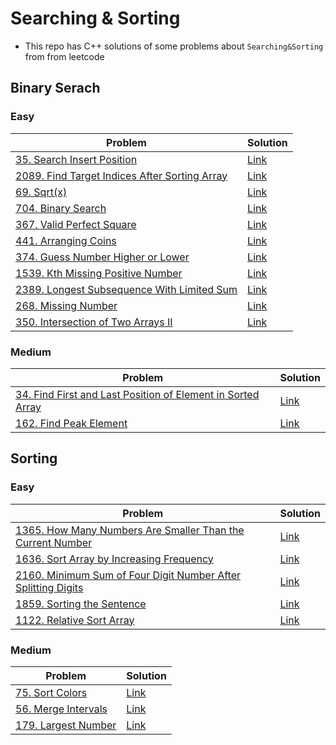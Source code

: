 # Searching & Sorting
- This repo has C++ solutions of some problems about `Searching&Sorting` from from leetcode

<p>

## Binary Serach

### Easy
|Problem|Solution|
|-------|--------|
|[35. Search Insert Position](https://leetcode.com/problems/search-insert-position/)|[Link](/Searching%26Sorting/Solutions/35-search_insert_position.cpp)|
|[2089. Find Target Indices After Sorting Array](https://leetcode.com/problems/find-target-indices-after-sorting-array/)|[Link](/Searching%26Sorting/Solutions/2089-find_target_indices_after_sorting_array.cpp)|
|[69. Sqrt(x)](https://leetcode.com/problems/sqrtx/)|[Link](/Searching%26Sorting/Solutions/69-sqrt(x).cpp)|
|[704. Binary Search](https://leetcode.com/problems/binary-search/)|[Link](/Searching%26Sorting/Solutions/704-binary_search.cpp)|
|[367. Valid Perfect Square](https://leetcode.com/problems/valid-perfect-square/)|[Link](/Searching%26Sorting/Solutions/367-valid_perfect_square.cpp)|
|[441. Arranging Coins](https://leetcode.com/problems/arranging-coins/)|[Link](/Searching%26Sorting/Solutions/441-Arranging_coins.cpp)|
|[374. Guess Number Higher or Lower](https://leetcode.com/problems/guess-number-higher-or-lower/)|[Link](/Searching%26Sorting/Solutions/374-guess_number_higher_or_lower.cpp)|
|[1539. Kth Missing Positive Number](https://leetcode.com/problems/kth-missing-positive-number/)|[Link](/Searching%26Sorting/Solutions/1539-Kth_missing_positive_number.cpp)|
|[2389. Longest Subsequence With Limited Sum](https://leetcode.com/problems/longest-subsequence-with-limited-sum/)|[Link](/Searching%26Sorting/Solutions/2389-longest_subsequence_with_limited_sum.cpp)|
|[268. Missing Number](https://leetcode.com/problems/missing-number/)|[Link](/Searching%26Sorting/Solutions/268-missing_number.cpp)|
|[350. Intersection of Two Arrays II](https://leetcode.com/problems/intersection-of-two-arrays-ii/)|[Link](/Searching%26Sorting/Solutions/350-Intersection_of_two_arrays_II.cpp)|

### Medium
|Problem|Solution|
|-------|--------|
|[34. Find First and Last Position of Element in Sorted Array](https://leetcode.com/problems/find-first-and-last-position-of-element-in-sorted-array/)|[Link](/Searching%26Sorting/Solutions/34-find_first_and_last_position_of_element_in_sorted_array.cpp)|
|[162. Find Peak Element](https://leetcode.com/problems/find-peak-element/)|[Link](/Searching%26Sorting/Solutions/162-find_peak_element.cpp)|

</p>

## Sorting
### Easy
|Problem|Solution|
|-------|--------|
|[1365. How Many Numbers Are Smaller Than the Current Number](https://leetcode.com/problems/how-many-numbers-are-smaller-than-the-current-number/)|[Link](/Searching%26Sorting/Solutions/1365-how_many_numbers_are_smaller_than_the_current_number.cpp)|
|[1636. Sort Array by Increasing Frequency](https://leetcode.com/problems/sort-array-by-increasing-frequency/)|[Link](/Searching%26Sorting/Solutions/1636-sort_array_by_increasing_frequency.cpp)|
|[2160. Minimum Sum of Four Digit Number After Splitting Digits](https://leetcode.com/problems/minimum-sum-of-four-digit-number-after-splitting-digits/)|[Link]()|
|[1859. Sorting the Sentence](https://leetcode.com/problems/sorting-the-sentence/)|[Link](/Searching%26Sorting/Solutions/1859-sorting_the_sentence.cpp)|
|[1122. Relative Sort Array](https://leetcode.com/problems/relative-sort-array/)|[Link](/Searching%26Sorting/Solutions/1122-relative_sort_array.cpp)|

### Medium
|Problem|Solution|
|-------|--------|
|[75. Sort Colors](https://leetcode.com/problems/sort-colors/)|[Link](/Searching%26Sorting/Solutions/75-sort_colors.cpp)|
|[56. Merge Intervals](https://leetcode.com/problems/merge-intervals/)|[Link](/Searching%26Sorting/Solutions/65-merge_intervals.cpp)|
|[179. Largest Number](https://leetcode.com/problems/largest-number/)|[Link](/Searching%26Sorting/Solutions/179-largest_number.cpp)|

</p>